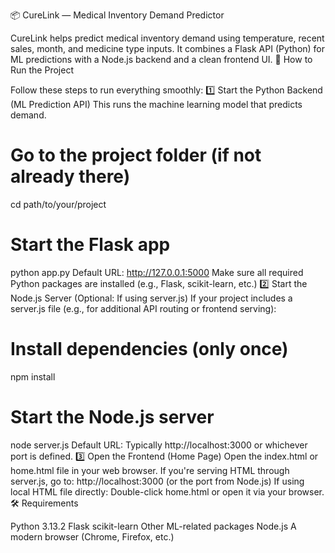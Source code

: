 📦 CureLink — Medical Inventory Demand Predictor

CureLink helps predict medical inventory demand using temperature, recent sales, month, and medicine type inputs. It combines a Flask API (Python) for ML predictions with a Node.js backend and a clean frontend UI.
🚀 How to Run the Project

Follow these steps to run everything smoothly:
1️⃣ Start the Python Backend (ML Prediction API)
This runs the machine learning model that predicts demand.
# Go to the project folder (if not already there)
cd path/to/your/project

# Start the Flask app
python app.py
Default URL: http://127.0.0.1:5000
Make sure all required Python packages are installed (e.g., Flask, scikit-learn, etc.)
2️⃣ Start the Node.js Server (Optional: If using server.js)
If your project includes a server.js file (e.g., for additional API routing or frontend serving):
# Install dependencies (only once)
npm install

# Start the Node.js server
node server.js
Default URL: Typically http://localhost:3000 or whichever port is defined.
3️⃣ Open the Frontend (Home Page)
Open the index.html or home.html file in your web browser.
If you're serving HTML through server.js, go to:
http://localhost:3000 (or the port from Node.js)
If using local HTML file directly:
Double-click home.html or open it via your browser.
🛠️ Requirements

Python 3.13.2
Flask
scikit-learn
Other ML-related packages
Node.js
A modern browser (Chrome, Firefox, etc.)
